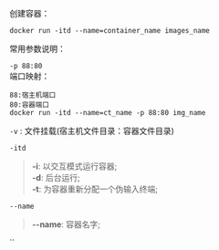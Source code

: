创建容器：
```
docker run -itd --name=container_name images_name
```
常用参数说明：  

`-p 88:80`    
端口映射：  
```
88:宿主机端口  
80:容器端口
docker run -itd --name=ct_name -p 88:80 img_name
```

`-v` : 文件挂载(宿主机文件目录：容器文件目录)

`-itd`
> **-i**: 以交互模式运行容器;	 
> **-d**: 后台运行;  
> **-t**: 为容器重新分配一个伪输入终端;  

`--name`
> **--name**: 容器名字;	  

``